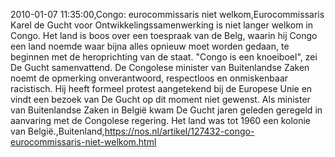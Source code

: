2010-01-07 11:35:00,Congo: eurocommissaris niet welkom,Eurocommissaris Karel de Gucht voor Ontwikkelingssamenwerking is niet langer welkom in Congo. Het land is boos over een toespraak van de Belg, waarin hij Congo een land noemde waar bijna alles opnieuw moet worden gedaan, te beginnen met de heroprichting van de staat. "Congo is een knoeiboel", zei De Gucht samenvattend. De Congolese minister van Buitenlandse Zaken noemt de opmerking onverantwoord, respectloos en onmiskenbaar racistisch. Hij heeft formeel protest aangetekend bij de Europese Unie en vindt een bezoek van De Gucht op dit moment niet gewenst. Als minister van Buitenlandse Zaken in België kwam De Gucht jaren geleden geregeld in aanvaring met de Congolese regering. Het land was tot 1960 een kolonie van België.,Buitenland,https://nos.nl/artikel/127432-congo-eurocommissaris-niet-welkom.html